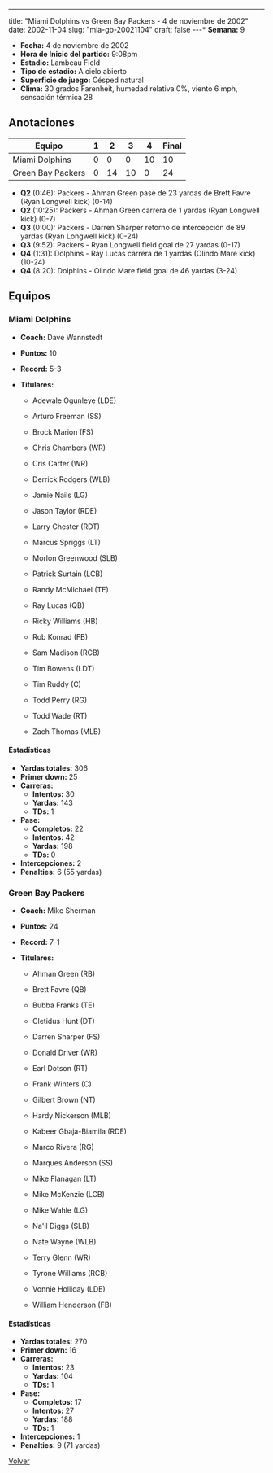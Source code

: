 ---
title: "Miami Dolphins vs Green Bay Packers - 4 de noviembre de 2002"
date: 2002-11-04
slug: "mia-gb-20021104"
draft: false
---* **Semana:** 9
* **Fecha:** 4 de noviembre de 2002
* **Hora de Inicio del partido:** 9:08pm
* **Estadio:** Lambeau Field
* **Tipo de estadio:** A cielo abierto
* **Superficie de juego:** Césped natural
* **Clima:** 30 grados Farenheit, humedad relativa 0%, viento 6 mph, sensación térmica 28




## Anotaciones
| Equipo | 1 | 2 | 3 | 4 | Final |
|--------|---|---|---|---|-------|
| Miami Dolphins  | 0 | 0 | 0 | 10  | 10 |
| Green Bay Packers  | 0 | 14 | 10 | 0  | 24 |
* **Q2** (0:46): Packers - Ahman Green pase de 23 yardas de Brett Favre (Ryan Longwell kick) (0-14)
* **Q2** (10:25): Packers - Ahman Green carrera de 1 yardas (Ryan Longwell kick) (0-7)
* **Q3** (0:00): Packers - Darren Sharper retorno de intercepción de 89 yardas (Ryan Longwell kick) (0-24)
* **Q3** (9:52): Packers - Ryan Longwell field goal de 27 yardas (0-17)
* **Q4** (1:31): Dolphins - Ray Lucas carrera de 1 yardas (Olindo Mare kick) (10-24)
* **Q4** (8:20): Dolphins - Olindo Mare field goal de 46 yardas (3-24)


## Equipos


### Miami Dolphins
* **Coach:** Dave Wannstedt
* **Puntos:** 10
* **Record:** 5-3
* **Titulares:** 

  * Adewale Ogunleye (LDE) 

  * Arturo Freeman (SS) 

  * Brock Marion (FS) 

  * Chris Chambers (WR) 

  * Cris Carter (WR) 

  * Derrick Rodgers (WLB) 

  * Jamie Nails (LG) 

  * Jason Taylor (RDE) 

  * Larry Chester (RDT) 

  * Marcus Spriggs (LT) 

  * Morlon Greenwood (SLB) 

  * Patrick Surtain (LCB) 

  * Randy McMichael (TE) 

  * Ray Lucas (QB) 

  * Ricky Williams (HB) 

  * Rob Konrad (FB) 

  * Sam Madison (RCB) 

  * Tim Bowens (LDT) 

  * Tim Ruddy (C) 

  * Todd Perry (RG) 

  * Todd Wade (RT) 

  * Zach Thomas (MLB) 

#### Estadísticas
* **Yardas totales:** 306
* **Primer down:** 25
* **Carreras:**
  * **Intentos:** 30
  * **Yardas:** 143
  * **TDs:** 1
* **Pase:**
  * **Completos:** 22
  * **Intentos:** 42
  * **Yardas:** 198
  * **TDs:** 0
* **Intercepciones:** 2
* **Penalties:** 6 (55 yardas)

### Green Bay Packers
* **Coach:** Mike Sherman
* **Puntos:** 24
* **Record:** 7-1
* **Titulares:** 

  * Ahman Green (RB) 

  * Brett Favre (QB) 

  * Bubba Franks (TE) 

  * Cletidus Hunt (DT) 

  * Darren Sharper (FS) 

  * Donald Driver (WR) 

  * Earl Dotson (RT) 

  * Frank Winters (C) 

  * Gilbert Brown (NT) 

  * Hardy Nickerson (MLB) 

  * Kabeer Gbaja-Biamila (RDE) 

  * Marco Rivera (RG) 

  * Marques Anderson (SS) 

  * Mike Flanagan (LT) 

  * Mike McKenzie (LCB) 

  * Mike Wahle (LG) 

  * Na'il Diggs (SLB) 

  * Nate Wayne (WLB) 

  * Terry Glenn (WR) 

  * Tyrone Williams (RCB) 

  * Vonnie Holliday (LDE) 

  * William Henderson (FB) 

#### Estadísticas
* **Yardas totales:** 270
* **Primer down:** 16
* **Carreras:**
  * **Intentos:** 23
  * **Yardas:** 104
  * **TDs:** 1
* **Pase:**
  * **Completos:** 17
  * **Intentos:** 27
  * **Yardas:** 188
  * **TDs:** 1
* **Intercepciones:** 1
* **Penalties:** 9 (71 yardas)


[Volver](/historia/2002)
